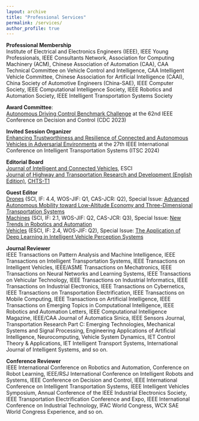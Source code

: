 ```yaml
---
layout: archive
title: "Professional Services"
permalink: /services/
author_profile: true
---
```


**Professional Membership** <br>
Institute of Electrical and Electronics Engineers (IEEE), IEEE Young Professionals, IEEE Consultants Network, Association for Computing Machinery (ACM), Chinese Association of Automation (CAA), CAA Technical Committee on Vehicle Control and Intelligence, CAA Intelligent Vehicle Committee, Chinese Association for Artificial Intelligence (CAAI), China Society of Automotive Engineers (China-SAE), 
IEEE Computer Society, IEEE Computational Intelligence Society, IEEE Robotics and Automation Society, IEEE Intelligent Transportation Systems Society 

**Award Committee**: <br>
[Autonomous Driving Control Benchmark Challenge](https://cdc2023.ieeecss.org/benchmark-challenge/) at the 62nd IEEE Conference on Decision and Control (CDC 2023)

**Invited Session Organizer** <br>
[Enhancing Trustworthiness and Resilience of Connected and Autonomous Vehicles in Adversarial Environments](https://www.researchgate.net/publication/379756126_Enhancing_Trustworthiness_and_Resilience_of_Connected_and_Autonomous_Vehicles_in_Adversarial_Environments) at the 27th IEEE International Conference on Intelligent Transportation Systems (ITSC 2024)

**Editorial Board** <br>
[Journal of Intelligent and Connected Vehicles](https://www.sciopen.com/journal/2399-9802), ESCI<br>
[Journal of Highway and Transportation Research and Development (English Edition)](https://www.sciopen.com/journal/join_journal/editorial_board?id=1810149294156099586&issn=2095-6215), [CHTS-T1](https://www.chts.cn/api-gateway/jpaas-web-server/front/document/download?fileUrl=YW5UzzlvCwcM%2FNHHX%2FtT6HfHtWGzGg2UFz59kH79bawZkWvigqaSwEVYznrbKh%2Fmx0LE1LfLLR5Xrg8OchhShNIykwcLI8pvlMOf0ZsB7JPvZ5m9IR3iij0AZweA2Jwm2OOG%2F4X5oszFcBnOaHsCBandxDdyeA7gjgqA2Yd5gbc%3D&fileName=%E5%85%B3%E4%BA%8E%E3%80%8A%E5%85%AC%E8%B7%AF%E8%BF%90%E8%BE%93%E9%A2%86%E5%9F%9F%E9%AB%98%E8%B4%A8%E9%87%8F%E7%A7%91%E6%8A%80%E6%9C%9F%E5%88%8A%E5%88%86%E7%BA%A7%E7%9B%AE%E5%BD%95%E3%80%8B%E8%AF%84%E5%AE%A1%E7%BB%93%E6%9E%9C%E7%9A%84%E5%85%AC%E7%A4%BA.pdf)

**Guest Editor** <br>
[Drones](https://www.mdpi.com/journal/drones) (SCI, IF: 4.4, WOS-JIF: Q1, CAS-JCR: Q2), Special Issue: [Advanced Autonomous Mobility toward Low-Altitude Economy and Three-Dimensional Transportation Systems](https://www.mdpi.com/journal/drones/special_issues/4AXW065XBE)<br>
[Machines](https://www.mdpi.com/journal/machines) (SCI, IF: 2.1, WOS-JIF: Q2, CAS-JCR: Q3), Special Issue: [New Trends in Robotics and Automation](https://www.mdpi.com/journal/machines/special_issues/7DR1AL0KQ5)<br>
[Vehicles](https://www.mdpi.com/journal/vehicles) (ESCI, IF: 2.4, WOS-JIF: Q2), Special Issue: [The Application of Deep Learning in Intelligent Vehicle Perception Systems](https://www.mdpi.com/journal/vehicles/special_issues/67IQ41201Z)<br>

**Journal Reviewer** <br>
IEEE Transactions on Pattern Analysis and Machine Intelligence, IEEE Transactions on Intelligent Transportation Systems, IEEE Transactions on Intelligent Vehicles, IEEE/ASME Transactions on Mechatronics, IEEE Transactions on Neural Networks and Learning Systems, IEEE Transactions on Vehicular Technology, IEEE Transactions on Industrial Informatics, IEEE Transactions on Industrial Electronics, IEEE Transactions on Cybernetics, IEEE Transactions on Transportation Electrification, IEEE Transactions on Mobile Computing, IEEE Transactions on Artificial Intelligence, IEEE Transactions on Emerging Topics in Computational Intelligence, IEEE Robotics and Automation Letters, IEEE Computational Intelligence Magazine, IEEE/CAA Journal of Automatica Sinica, IEEE Sensors Journal, Transportation Research Part C: Emerging Technologies, Mechanical Systems and Signal Processing, Engineering Applications of Artificial Intelligence, Neurocomputing, Vehicle System Dynamics, IET Control Theory & Applications, IET Intelligent Transport Systems, International Journal of Intelligent Systems, and so on.

**Conference Reviewer**  <br>
IEEE International Conference on Robotics and Automation, Conference on Robot Learning, IEEE/RSJ International Conference on Intelligent Robots and Systems, IEEE Conference on Decision and Control, IEEE International Conference on Intelligent Transportation Systems, IEEE Intelligent Vehicles Symposium, Annual Conference of the IEEE Industrial Electronics Society, IEEE Transportation Electrification Conference and Expo, IEEE International Conference on Industrial Technology, IFAC World Congress, WCX SAE World Congress Experience, and so on.


